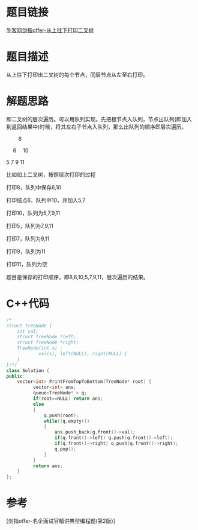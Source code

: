 # 题目链接
[牛客网剑指offer-从上往下打印二叉树](https://www.nowcoder.com/practice/7fe2212963db4790b57431d9ed259701?tpId=13&tqId=11175&tPage=2&rp=2&ru=/ta/coding-interviews&qru=/ta/coding-interviews/question-ranking)
# 题目描述
从上往下打印出二叉树的每个节点，同层节点从左至右打印。
# 解题思路
即二叉树的层次遍历。可以用队列实现。先把根节点入队列，节点出队列(即加入到返回结果中)时候，将其左右子节点入队列，那么出队列的顺序即层次遍历。

&emsp;&emsp; 8
   
&emsp; 6&emsp; 10
 
5 7 9 11

比如如上二叉树，按照层次打印的过程

打印8，队列中保存6,10

打印结点6，队列中10，并加入5,7

打印10，队列为5,7,9,11

打印5，队列为7,9,11

打印7，队列为9,11

打印9，队列为11

打印11，队列为空

题目是保存的打印顺序，即8,6,10,5,7,9,11，层次遍历的结果。
# C++代码
```cpp
/*
struct TreeNode {
	int val;
	struct TreeNode *left;
	struct TreeNode *right;
	TreeNode(int x) :
			val(x), left(NULL), right(NULL) {
	}
};*/
class Solution {
public:
    vector<int> PrintFromTopToBottom(TreeNode* root) {
          vector<int> ans;
          queue<TreeNode* > q;
          if(root==NULL) return ans;
          else 
          {
              q.push(root);
              while(!q.empty())
              {
                  ans.push_back(q.front()->val);
                  if(q.front()->left) q.push(q.front()->left);
                  if(q.front()->right) q.push(q.front()->right);
                  q.pop();
              }
          }
          return ans;
    }
};
```
# 参考
[剑指offer-名企面试官精讲典型编程题(第2版)]
